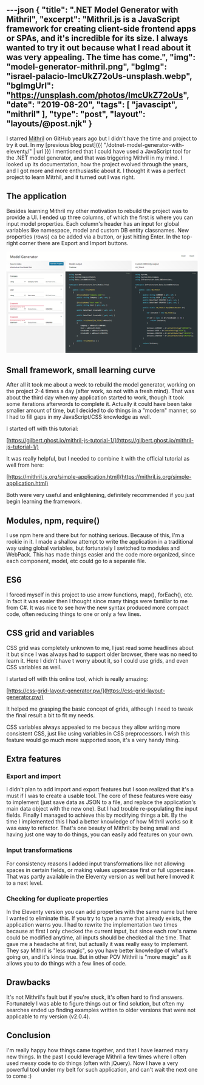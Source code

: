 ---json
{
    "title": ".NET Model Generator with Mithril",
    "excerpt": "Mithril.js is a JavaScript framework for creating client-side frontend apps or SPAs, and it's incredible for its size. I always wanted to try it out because what I read about it was very appealing. The time has come.",
    "img": "model-generator-mithril.png",
    "bgImg": "israel-palacio-ImcUkZ72oUs-unsplash.webp",
    "bgImgUrl": "https://unsplash.com/photos/ImcUkZ72oUs",
    "date": "2019-08-20",
    "tags": [
        "javascipt",
        "mithril"
    ],
    "type": "post",
    "layout": "layouts/@post.njk"
}
---

I starred [Mithril](https://mithril.js.org/) on GitHub years ago but I didn't have the time and project to try it out. In my [previous blog post]({{ "/dotnet-model-generator-with-eleventy/" | url }}) I mentioned that I could have used a JavaScript tool for the .NET model generator, and that was triggering Mithril in my mind. I looked up its documentation, how the project evolved through the years, and I got more and more enthusiastic about it. I thought it was a perfect project to learn Mitrhil, and it turned out I was right.

## The application

Besides learning Mithril my other motivation to rebuild the project was to provide a UI. I ended up three columns, of which the first is where you can input model properties. Each column's header has an input for global variables like namespace, model and custom DB entity classnames. New properties (rows) ca be added via a button, or just hitting Enter. In the top-right corner there are Export and Import buttons.

![](model-generator-mithril-large.png)

## Small framework, small learning curve

After all it took me about a week to rebuild the model generator, working on the project 2-4 times a day (after work, so not with a fresh mind). That was about the third day when my application started to work, though it took some iterations afterwords to complete it. Actually it could have been take smaller amount of time, but I decided to do things in a "modern" manner, so I had to fill gaps in my JavaScript/CSS knowledge as well.

I started off with this tutorial:

[https://gilbert.ghost.io/mithril-js-tutorial-1/](https://gilbert.ghost.io/mithril-js-tutorial-1/)

It was really helpful, but I needed to combine it with the official tutorial as well from here:

[https://mithril.js.org/simple-application.html](https://mithril.js.org/simple-application.html)

Both were very useful and enlightening, definitely recommended if you just begin learning the framework.

## Modules, npm, require()

I use npm here and there but for nothing serious. Because of this, I'm a rookie in it. I made a shallow attempt to write the application in a traditional way using global variables, but fortunately I switched to modules and WebPack. This has made things easier and the code more organized, since each component, model, etc could go to a separate file.

## ES6

I forced myself in this project to use arrow functions, map(), forEach(), etc. In fact it was easier then I thought since many things were familiar to me from C#. It was nice to see how the new syntax produced more compact code, often reducing things to one or only a few lines.

## CSS grid and variables

CSS grid was completely unknown to me, I just read some headlines about it but since I was always had to support older browser, there was no need to learn it. Here I didn't have t worry about it, so I could use grids, and even CSS variables as well.

I started off with this online tool, which is really amazing:

[https://css-grid-layout-generator.pw/](https://css-grid-layout-generator.pw/)

It helped me grasping the basic concept of grids, although I need to tweak the final result a bit to fit my needs.

CSS variables always appealed to me becaus they allow writing more consistent CSS, just like using variables in CSS preprocessors. I wish this feature would go much more supported soon, it's a very handy thing.

## Extra features

### Export and import

I didn't plan to add import and export features but I soon realized that it's a must if I was to create a usable tool. The core of these features were easy to implement (just save data as JSON to a file, and replace the application's main data object with the new one). But I had trouble re-populating the input fields. Finally I managed to achieve this by modifying things a bit. By the time I implemented this I had a better knowledge of how Mithril works so it was easy to refactor. That's one beauty of Mithril: by being small and having just one way to do things, you can easily add features on your own.

### Input transformations

For consistency reasons I added input transformations like not allowing spaces in certain fields, or making values uppercase first or full uppercase. That was partly available in the Eleventy version as well but here I moved it to a next level.

### Checking for duplicate properties

In the Eleventy version you can add properties with the same name but here I wanted to eliminate this. If you try to type a name that already exists, the application warns you. I had to rewrite the implementation two times because at first I only checked the current input, but since each row's name could be modified anytime, all inputs should be checked all the time. That gave me a headache at first, but actually it was really easy to implement. They say Mithril is "less magic", so you have better knowledge of what's going on, and it's kinda true. But in other POV Mithril is "more magic" as it allows you to do things with a few lines of code.

## Drawbacks

It's not Mithril's fault but if you're stuck, it's often hard to find answers. Fortunately I was able to figure things out or find solution, but often my searches ended up finding examples written to older versions that were not applicable to my version (v2.0.4).

## Conclusion

I'm really happy how things came together, and that I have learned many new things. In the past I could leverage Mithril a few times where I often used messy code to do things (often with jQuery). Now I have a very powerful tool under my belt for such application, and can't wait the next one to come :)